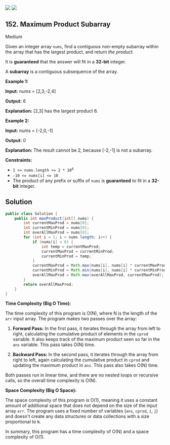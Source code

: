 [![](https://img.shields.io/github/stars/javadev/LeetCode-in-Java?label=Stars&style=flat-square)](https://github.com/javadev/LeetCode-in-Java)
[![](https://img.shields.io/github/forks/javadev/LeetCode-in-Java?label=Fork%20me%20on%20GitHub%20&style=flat-square)](https://github.com/javadev/LeetCode-in-Java/fork)

## 152\. Maximum Product Subarray

Medium

Given an integer array `nums`, find a contiguous non-empty subarray within the array that has the largest product, and return _the product_.

It is **guaranteed** that the answer will fit in a **32-bit** integer.

A **subarray** is a contiguous subsequence of the array.

**Example 1:**

**Input:** nums = [2,3,-2,4]

**Output:** 6

**Explanation:** [2,3] has the largest product 6. 

**Example 2:**

**Input:** nums = [-2,0,-1]

**Output:** 0

**Explanation:** The result cannot be 2, because [-2,-1] is not a subarray. 

**Constraints:**

*   <code>1 <= nums.length <= 2 * 10<sup>4</sup></code>
*   `-10 <= nums[i] <= 10`
*   The product of any prefix or suffix of `nums` is **guaranteed** to fit in a **32-bit** integer.

## Solution

```java
public class Solution {
    public int maxProduct(int[] nums) {
        int currentMaxProd = nums[0];
        int currentMinProd = nums[0];
        int overAllMaxProd = nums[0];
        for (int i = 1; i < nums.length; i++) {
            if (nums[i] < 0) {
                int temp = currentMaxProd;
                currentMaxProd = currentMinProd;
                currentMinProd = temp;
            }
            currentMaxProd = Math.max(nums[i], nums[i] * currentMaxProd);
            currentMinProd = Math.min(nums[i], nums[i] * currentMinProd);
            overAllMaxProd = Math.max(overAllMaxProd, currentMaxProd);
        }
        return overAllMaxProd;
    }
}
```

**Time Complexity (Big O Time):**

The time complexity of this program is O(N), where N is the length of the `arr` input array. The program makes two passes over the array:

1. **Forward Pass:** In the first pass, it iterates through the array from left to right, calculating the cumulative product of elements in the `cprod` variable. It also keeps track of the maximum product seen so far in the `ans` variable. This pass takes O(N) time.

2. **Backward Pass:** In the second pass, it iterates through the array from right to left, again calculating the cumulative product in `cprod` and updating the maximum product in `ans`. This pass also takes O(N) time.

Both passes run in linear time, and there are no nested loops or recursive calls, so the overall time complexity is O(N).

**Space Complexity (Big O Space):**

The space complexity of this program is O(1), meaning it uses a constant amount of additional space that does not depend on the size of the input array `arr`. The program uses a fixed number of variables (`ans`, `cprod`, `i`, `j`) and doesn't create any data structures or data collections with a size proportional to `N`.

In summary, this program has a time complexity of O(N) and a space complexity of O(1).
